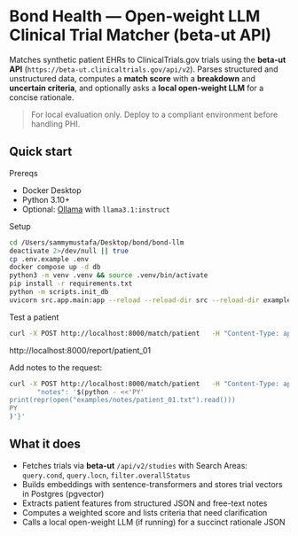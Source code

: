 
# Bond Health — Open-weight LLM Clinical Trial Matcher (beta-ut API)

Matches synthetic patient EHRs to ClinicalTrials.gov trials using the **beta-ut API** (`https://beta-ut.clinicaltrials.gov/api/v2`). 
Parses structured and unstructured data, computes a **match score** with a **breakdown** and **uncertain criteria**, and optionally asks a **local open-weight LLM** for a concise rationale.

> For local evaluation only. Deploy to a compliant environment before handling PHI.

## Quick start

Prereqs
- Docker Desktop
- Python 3.10+
- Optional: [Ollama](https://ollama.com) with `llama3.1:instruct`

Setup
```bash
cd /Users/sammymustafa/Desktop/bond/bond-llm
deactivate 2>/dev/null || true
cp .env.example .env
docker compose up -d db
python3 -m venv .venv && source .venv/bin/activate
pip install -r requirements.txt
python -m scripts.init_db
uvicorn src.app.main:app --reload --reload-dir src --reload-dir examples --reload-exclude ".venv/*"
```

Test a patient
```bash
curl -X POST http://localhost:8000/match/patient   -H "Content-Type: application/json"   -d @examples/patients/patient_01.json
```
http://localhost:8000/report/patient_01

Add notes to the request:
```bash
curl -X POST http://localhost:8000/match/patient   -H "Content-Type: application/json"   -d '{"patient_fhir": '$(cat examples/patients/patient_01.json)',
       "notes": '$(python - <<'PY'
print(repr(open("examples/notes/patient_01.txt").read()))
PY
)'}'
```

## What it does
- Fetches trials via **beta-ut** `/api/v2/studies` with Search Areas: `query.cond`, `query.locn`, `filter.overallStatus`
- Builds embeddings with sentence-transformers and stores trial vectors in Postgres (pgvector)
- Extracts patient features from structured JSON and free-text notes
- Computes a weighted score and lists criteria that need clarification
- Calls a local open-weight LLM (if running) for a succinct rationale JSON

